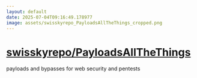 ```yaml
---
layout: default
date: 2025-07-04T09:16:49.178977
image: assets/swisskyrepo_PayloadsAllTheThings_cropped.png
---
```


# [swisskyrepo/PayloadsAllTheThings](https://github.com/swisskyrepo/PayloadsAllTheThings)

payloads and bypasses for web security and pentests
